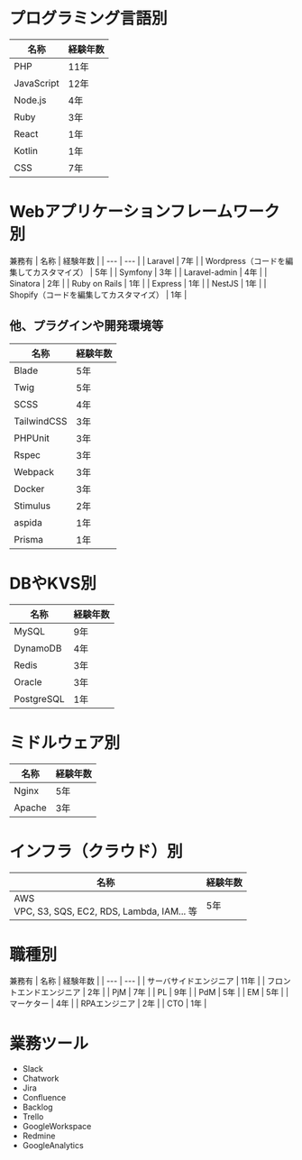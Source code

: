 # プログラミング言語別
| 名称 | 経験年数 |
| --- | --- |
| PHP | 11年 |
| JavaScript | 12年 |
| Node.js | 4年 |
| Ruby | 3年 |
| React | 1年 |
| Kotlin | 1年 |
| CSS | 7年 |

# Webアプリケーションフレームワーク別
兼務有
| 名称 | 経験年数 |
| --- | --- |
| Laravel | 7年 |
| Wordpress（コードを編集してカスタマイズ） | 5年 |
| Symfony | 3年 |
| Laravel-admin | 4年 |
| Sinatora | 2年 |
| Ruby on Rails | 1年 |
| Express | 1年 |
| NestJS | 1年 |
| Shopify（コードを編集してカスタマイズ） | 1年 |

## 他、プラグインや開発環境等
| 名称 | 経験年数 |
| --- | --- |
| Blade | 5年 |
| Twig | 5年 |
| SCSS | 4年 |
| TailwindCSS | 3年 |
| PHPUnit | 3年 |
| Rspec | 3年 |
| Webpack | 3年 |
| Docker | 3年 |
| Stimulus | 2年 |
| aspida | 1年 |
| Prisma | 1年 |

# DBやKVS別
| 名称 | 経験年数 |
| --- | --- |
| MySQL | 9年 |
| DynamoDB | 4年 |
| Redis | 3年 |
| Oracle | 3年 |
| PostgreSQL | 1年 |

# ミドルウェア別
| 名称 | 経験年数 |
| --- | --- |
| Nginx | 5年 |
| Apache | 3年 |

# インフラ（クラウド）別
| 名称 | 経験年数 |
| --- | --- |
| AWS <br> VPC, S3, SQS, EC2, RDS, Lambda, IAM... 等 | 5年 |

# 職種別
兼務有
| 名称 | 経験年数 |
| --- | --- |
| サーバサイドエンジニア | 11年 |
| フロントエンドエンジニア | 2年 |
| PjM | 7年 |
| PL | 9年 |
| PdM | 5年 |
| EM | 5年 |
| マーケター | 4年 |
| RPAエンジニア | 2年 |
| CTO | 1年 |

# 業務ツール
- Slack
- Chatwork
- Jira
- Confluence
- Backlog
- Trello
- GoogleWorkspace
- Redmine
- GoogleAnalytics

